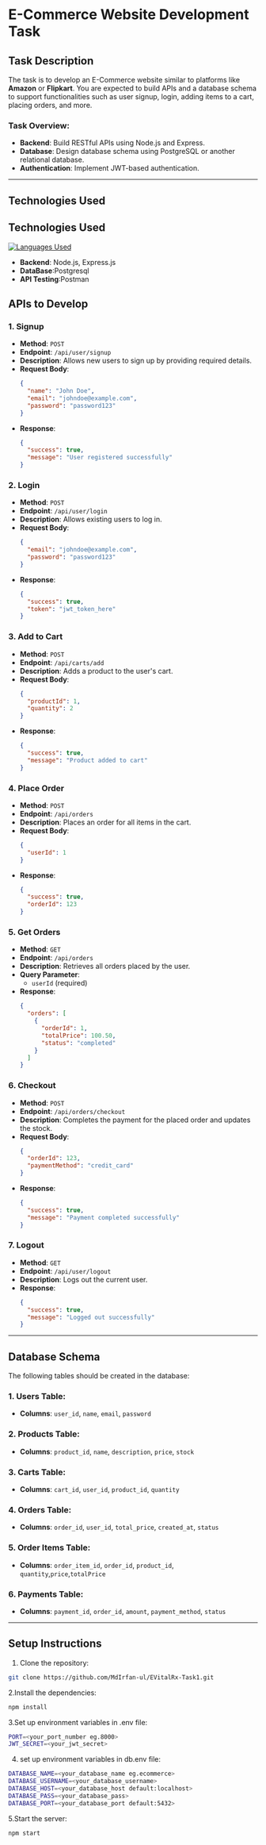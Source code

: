 # E-Commerce Website Development Task

## Task Description

The task is to develop an E-Commerce website similar to platforms like **Amazon** or **Flipkart**. You are expected to build APIs and a database schema to support functionalities such as user signup, login, adding items to a cart, placing orders, and more.

### Task Overview:
- **Backend**: Build RESTful APIs using Node.js and Express.
- **Database**: Design database schema using PostgreSQL or another relational database.
- **Authentication**: Implement JWT-based authentication.

---

## Technologies Used

## Technologies Used
[![Languages Used](https://skillicons.dev/icons?i=js,nodejs,express,postgresql,postman,git,github)](https://skillicons.dev)

- **Backend**: Node.js, Express.js
- **DataBase**:Postgresql
- **API Testing**:Postman

## APIs to Develop

### 1. **Signup**
   - **Method**: `POST`
   - **Endpoint**: `/api/user/signup`
   - **Description**: Allows new users to sign up by providing required details.
   - **Request Body**:
     ```json
     {
       "name": "John Doe",
       "email": "johndoe@example.com",
       "password": "password123"
     }
     ```
   - **Response**:
     ```json
     {
       "success": true,
       "message": "User registered successfully"
     }
     ```

### 2. **Login**
   - **Method**: `POST`
   - **Endpoint**: `/api/user/login`
   - **Description**: Allows existing users to log in.
   - **Request Body**:
     ```json
     {
       "email": "johndoe@example.com",
       "password": "password123"
     }
     ```
   - **Response**:
     ```json
     {
       "success": true,
       "token": "jwt_token_here"
     }
     ```

### 3. **Add to Cart**
   - **Method**: `POST`
   - **Endpoint**: `/api/carts/add`
   - **Description**: Adds a product to the user's cart.
   - **Request Body**:
     ```json
     {
       "productId": 1,
       "quantity": 2
     }
     ```
   - **Response**:
     ```json
     {
       "success": true,
       "message": "Product added to cart"
     }
     ```

### 4. **Place Order**
   - **Method**: `POST`
   - **Endpoint**: `/api/orders`
   - **Description**: Places an order for all items in the cart.
   - **Request Body**:
     ```json
     {
       "userId": 1
     }
     ```
   - **Response**:
     ```json
     {
       "success": true,
       "orderId": 123
     }
     ```

### 5. **Get Orders**
   - **Method**: `GET`
   - **Endpoint**: `/api/orders`
   - **Description**: Retrieves all orders placed by the user.
   - **Query Parameter**:
     - `userId` (required)
   - **Response**:
     ```json
     {
       "orders": [
         {
           "orderId": 1,
           "totalPrice": 100.50,
           "status": "completed"
         }
       ]
     }
     ```

### 6. **Checkout**
   - **Method**: `POST`
   - **Endpoint**: `/api/orders/checkout`
   - **Description**: Completes the payment for the placed order and updates the stock.
   - **Request Body**:
     ```json
     {
       "orderId": 123,
       "paymentMethod": "credit_card"
     }
     ```
   - **Response**:
     ```json
     {
       "success": true,
       "message": "Payment completed successfully"
     }
     ```

### 7. **Logout**
   - **Method**: `GET`
   - **Endpoint**: `/api/user/logout`
   - **Description**: Logs out the current user.
   - **Response**:
     ```json
     {
       "success": true,
       "message": "Logged out successfully"
     }
     ```

---

## Database Schema

The following tables should be created in the database:

### 1. **Users Table**:
   - **Columns**: `user_id`, `name`, `email`, `password`

### 2. **Products Table**:
   - **Columns**: `product_id`, `name`, `description`, `price`, `stock`

### 3. **Carts Table**:
   - **Columns**: `cart_id`, `user_id`, `product_id`, `quantity`

### 4. **Orders Table**:
   - **Columns**: `order_id`, `user_id`, `total_price`, `created_at`, `status`

### 5. **Order Items Table**:
   - **Columns**: `order_item_id`, `order_id`, `product_id`, `quantity`,`price`,`totalPrice`

### 6. **Payments Table**:
   - **Columns**: `payment_id`, `order_id`, `amount`, `payment_method`, `status`

---

## Setup Instructions

1. Clone the repository:
```bash
git clone https://github.com/MdIrfan-ul/EVitalRx-Task1.git
```
2.Install the dependencies:
```bash
npm install
```
3.Set up environment variables in .env file:
```bash
PORT=<your_port_number eg.8000>
JWT_SECRET=<your_jwt_secret>
```
4. set up environment variables in db.env file:
```bash
DATABASE_NAME=<your_database_name eg.ecommerce>
DATABASE_USERNAME=<your_database_username>
DATABASE_HOST=<your_database_host default:localhost>
DATABASE_PASS=<your_database_pass>
DATABASE_PORT=<your_database_port default:5432>
```

5.Start the server:
```bash
npm start
```